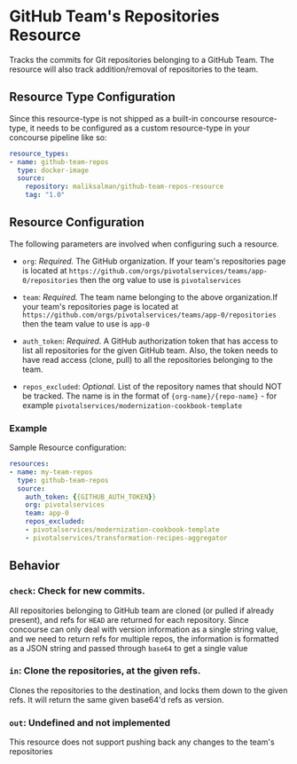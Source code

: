 # GitHub Team's Repositories Resource

Tracks the commits for Git repositories belonging to a GitHub Team. The resource will also track addition/removal of repositories to the team.

## Resource Type Configuration

Since this resource-type is not shipped as a built-in concourse resource-type, it needs to be configured as a custom resource-type in your concourse pipeline like so:

```yml
resource_types:
- name: github-team-repos
  type: docker-image
  source:
    repository: maliksalman/github-team-repos-resource
    tag: "1.0"
```

## Resource Configuration

The following parameters are involved when configuring such a resource. 

* `org`: *Required.* The GitHub organization. If your team's repositories page is located at `https://github.com/orgs/pivotalservices/teams/app-0/repositories` then the org value to use is `pivotalservices`

* `team`: *Required.* The team name belonging to the above organization.If your team's repositories page is located at `https://github.com/orgs/pivotalservices/teams/app-0/repositories` then the team value to use is `app-0`

* `auth_token`: *Required.* A GitHub authorization token that has access to list all repositories for the given GitHub team. Also, the token needs to have read access (clone, pull) to all the repositories belonging to the team.

* `repos_excluded`: *Optional.* List of the repository names that should NOT be tracked. The name is in the format of `{org-name}/{repo-name}` - for example `pivotalservices/modernization-cookbook-template`

### Example

Sample Resource configuration:

``` yaml
resources:
- name: my-team-repos
  type: github-team-repos
  source:
    auth_token: {{GITHUB_AUTH_TOKEN}}
    org: pivotalservices
    team: app-0
    repos_excluded:
    - pivotalservices/modernization-cookbook-template
    - pivotalservices/transformation-recipes-aggregator
```

## Behavior

### `check`: Check for new commits.

All repositories belonging to GitHub team are cloned (or pulled if already present), and refs
for `HEAD` are returned for each repository. Since concourse can only deal with version information as a single string value, and we need to return refs for multiple repos, the information is formatted as a JSON string and passed through `base64` to get a single value 

### `in`: Clone the repositories, at the given refs.

Clones the repositories to the destination, and locks them down to the given refs.
It will return the same given base64'd refs as version.

### `out`: Undefined and not implemented

This resource does not support pushing back any changes to the team's repositories
